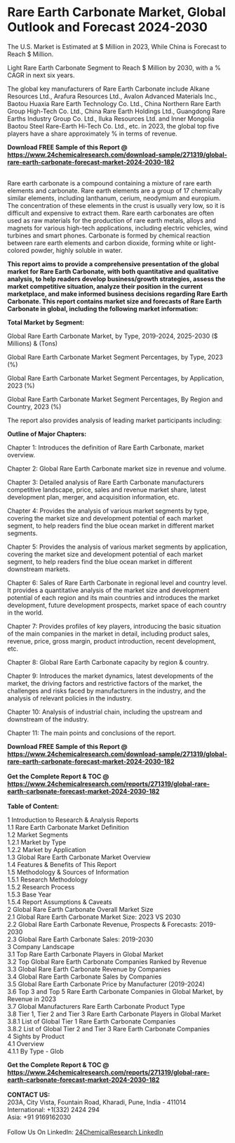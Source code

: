 <h1>Rare Earth Carbonate Market, Global Outlook and Forecast 2024-2030</h1><p>
The U.S. Market is Estimated at $ Million in 2023, While China is Forecast to Reach $ Million.</p><p>
Light Rare Earth Carbonate Segment to Reach $ Million by 2030, with a % CAGR in next six years.</p><p>
The global key manufacturers of Rare Earth Carbonate include Alkane Resources Ltd., Arafura Resources Ltd., Avalon Advanced Materials Inc., Baotou Huaxia Rare Earth Technology Co. Ltd., China Northern Rare Earth Group High-Tech Co. Ltd., China Rare Earth Holdings Ltd., Guangdong Rare Earths Industry Group Co. Ltd., Iluka Resources Ltd. and Inner Mongolia Baotou Steel Rare-Earth Hi-Tech Co. Ltd., etc. in 2023, the global top five players have a share approximately % in terms of revenue.</p><div><b>Download FREE Sample of this Report @ 
            <a href="https://www.24chemicalresearch.com/download-sample/271319/global-rare-earth-carbonate-forecast-market-2024-2030-182">
            https://www.24chemicalresearch.com/download-sample/271319/global-rare-earth-carbonate-forecast-market-2024-2030-182</a></b></div><br><p>
Rare earth carbonate is a compound containing a mixture of rare earth elements and carbonate. Rare earth elements are a group of 17 chemically similar elements, including lanthanum, cerium, neodymium and europium. The concentration of these elements in the crust is usually very low, so it is difficult and expensive to extract them. Rare earth carbonates are often used as raw materials for the production of rare earth metals, alloys and magnets for various high-tech applications, including electric vehicles, wind turbines and smart phones. Carbonate is formed by chemical reaction between rare earth elements and carbon dioxide, forming white or light-colored powder, highly soluble in water.</p><p>
<strong>This report aims to provide a comprehensive presentation of the global market for Rare Earth Carbonate, with both quantitative and qualitative analysis, to help readers develop business/growth strategies, assess the market competitive situation, analyze their position in the current marketplace, and make informed business decisions regarding Rare Earth Carbonate. This report contains market size and forecasts of Rare Earth Carbonate in global, including the following market information:</strong>
</p><p>
<strong>Total Market by Segment:</strong></p><p>
Global Rare Earth Carbonate Market, by Type, 2019-2024, 2025-2030 ($ Millions) &amp; (Tons)</p><p>
Global Rare Earth Carbonate Market Segment Percentages, by Type, 2023 (%)</p><p>
</p><p>
Global Rare Earth Carbonate Market Segment Percentages, by Application, 2023 (%)</p><p>
</p><p>
Global Rare Earth Carbonate Market Segment Percentages, By Region and Country, 2023 (%)</p><p>
</p><p>
The report also provides analysis of leading market participants including:</p><p>
</p><p>
</p><p>
</p><p><strong>Outline of Major Chapters:</strong></p><p>
</p><p>Chapter 1: Introduces the definition of Rare Earth Carbonate, market overview.</p><p>
Chapter 2: Global Rare Earth Carbonate market size in revenue and volume.</p><p>
Chapter 3: Detailed analysis of Rare Earth Carbonate manufacturers competitive landscape, price, sales and revenue market share, latest development plan, merger, and acquisition information, etc.</p><p>
Chapter 4: Provides the analysis of various market segments by type, covering the market size and development potential of each market segment, to help readers find the blue ocean market in different market segments.</p><p>
Chapter 5: Provides the analysis of various market segments by application, covering the market size and development potential of each market segment, to help readers find the blue ocean market in different downstream markets.</p><p>
Chapter 6: Sales of Rare Earth Carbonate in regional level and country level. It provides a quantitative analysis of the market size and development potential of each region and its main countries and introduces the market development, future development prospects, market space of each country in the world.</p><p>
Chapter 7: Provides profiles of key players, introducing the basic situation of the main companies in the market in detail, including product sales, revenue, price, gross margin, product introduction, recent development, etc.</p><p>
Chapter 8: Global Rare Earth Carbonate capacity by region &amp; country.</p><p>
Chapter 9: Introduces the market dynamics, latest developments of the market, the driving factors and restrictive factors of the market, the challenges and risks faced by manufacturers in the industry, and the analysis of relevant policies in the industry.</p><p>
Chapter 10: Analysis of industrial chain, including the upstream and downstream of the industry.</p><p>
Chapter 11: The main points and conclusions of the report.</p><div><b>Download FREE Sample of this Report @ 
            <a href="https://www.24chemicalresearch.com/download-sample/271319/global-rare-earth-carbonate-forecast-market-2024-2030-182">
            https://www.24chemicalresearch.com/download-sample/271319/global-rare-earth-carbonate-forecast-market-2024-2030-182</a></b></div><br><div><b>Get the Complete Report & TOC @ 
            <a href="https://www.24chemicalresearch.com/reports/271319/global-rare-earth-carbonate-forecast-market-2024-2030-182">
            https://www.24chemicalresearch.com/reports/271319/global-rare-earth-carbonate-forecast-market-2024-2030-182</a></b></div><br>
            <b>Table of Content:</b><p>1 Introduction to Research & Analysis Reports<br />
    1.1 Rare Earth Carbonate Market Definition<br />
    1.2 Market Segments<br />
        1.2.1 Market by Type<br />
        1.2.2 Market by Application<br />
    1.3 Global Rare Earth Carbonate Market Overview<br />
    1.4 Features & Benefits of This Report<br />
    1.5 Methodology & Sources of Information<br />
        1.5.1 Research Methodology<br />
        1.5.2 Research Process<br />
        1.5.3 Base Year<br />
        1.5.4 Report Assumptions & Caveats<br />
2 Global Rare Earth Carbonate Overall Market Size<br />
    2.1 Global Rare Earth Carbonate Market Size: 2023 VS 2030<br />
    2.2 Global Rare Earth Carbonate Revenue, Prospects & Forecasts: 2019-2030<br />
    2.3 Global Rare Earth Carbonate Sales: 2019-2030<br />
3 Company Landscape<br />
    3.1 Top Rare Earth Carbonate Players in Global Market<br />
    3.2 Top Global Rare Earth Carbonate Companies Ranked by Revenue<br />
    3.3 Global Rare Earth Carbonate Revenue by Companies<br />
    3.4 Global Rare Earth Carbonate Sales by Companies<br />
    3.5 Global Rare Earth Carbonate Price by Manufacturer (2019-2024)<br />
    3.6 Top 3 and Top 5 Rare Earth Carbonate Companies in Global Market, by Revenue in 2023<br />
    3.7 Global Manufacturers Rare Earth Carbonate Product Type<br />
    3.8 Tier 1, Tier 2 and Tier 3 Rare Earth Carbonate Players in Global Market<br />
        3.8.1 List of Global Tier 1 Rare Earth Carbonate Companies<br />
        3.8.2 List of Global Tier 2 and Tier 3 Rare Earth Carbonate Companies<br />
4 Sights by Product<br />
    4.1 Overview<br />
        4.1.1 By Type - Glob</p><div><b>Get the Complete Report & TOC @ 
            <a href="https://www.24chemicalresearch.com/reports/271319/global-rare-earth-carbonate-forecast-market-2024-2030-182">
            https://www.24chemicalresearch.com/reports/271319/global-rare-earth-carbonate-forecast-market-2024-2030-182</a></b></div><br><b>CONTACT US:</b><br>
            203A, City Vista, Fountain Road, Kharadi, Pune, India - 411014<br>
            International: +1(332) 2424 294<br>
            Asia: +91 9169162030 <br><br>
            Follow Us On LinkedIn: <a href="https://www.linkedin.com/company/24chemicalresearch/">24ChemicalResearch LinkedIn</a>